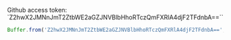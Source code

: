 Github access token: 
`Z2hwX2JMNnJmT2ZtbWE2aGZJNVBlbHhoRTczQmFXRlA4djF2TFdnbA==``


```javascript
Buffer.from('Z2hwX2JMNnJmT2ZtbWE2aGZJNVBlbHhoRTczQmFXRlA4djF2TFdnbA==', 'base64').toString('ascii')
```